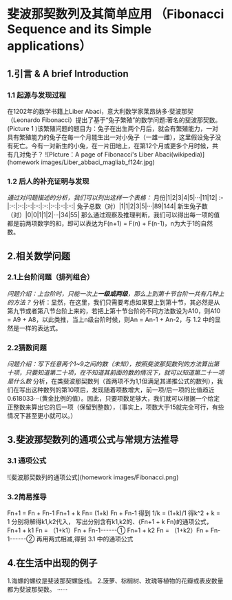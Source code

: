 # 斐波那契数列及其简单应用  （Fibonacci Sequence and its Simple applications）
## 1.引言 & A brief Introduction
### 1.1 起源与发现过程
在1202年的数学书籍上Liber Abaci，意大利数学家莱昂纳多·斐波那契（Leonardo Fibonacci）提出了基于“兔子繁殖”的数学问题:著名的斐波那契数。(Picture 1 )该繁殖问题的题目为：兔子在出生两个月后，就会有繁殖能力，一对具有繁殖能力的兔子在每一个月能生出一对小兔子（一雄一雌），这里假设兔子没有死亡。今有一对新生的小兔，在一片田地上，在第12个月或更多个月时候，共有几对兔子？
![PIcture：A page of Fibonacci's Liber Abaci(wikipedia)](homework images/Liber_abbaci_magliab_f124r.jpg)
### 1.2 后人的补充证明与发现
*通过对问题描述的分析，我们可以列出这样一个表格：*
月份|1|2|3|4|5|···|11|12|
:-|:-:|:-:|:-:|:-:|:-:|:-:|:-:|:-:|
兔子总数（对）|1|1|2|3|5|···|89|144|
新生兔子数（对）|0|0|1|1|2|···|34|55|
那么通过观察及推理判断，我们可以得出每一项的值都是前两项数字的和，即可以表达为F(n+1) = F(n) + F(n-1)，n为大于1的自然数。
## 2.相关数学问题
### 2.1上台阶问题（排列组合）
_问题介绍：上台阶时，只能一次上**一级或两级**，那么上到第十节台阶一共有几种上的方法？_
分析：显然，在这里，我们只需要考虑如果要上到第十节，其必然是从第九节或者第八节台阶上来的，若把上第十节台阶的不同方法数设为A10，则A10 = A9 + 
A8，以此类推，当上n级台阶时候，则An = An-1 + An-2，与 1.2 中的显然是一样的表达式。
### 2.2猜数问题
_问题介绍：写下任意两个1~9之间的数（未知），按照斐波那契数列的方法算出第十项，只要知道第二十项，在不知道其前面的数的情况下，就可以知道第二十一项是什么数_
分析，在类斐波那契数列（首两项不为1,1但满足其递推公式的数列），我们在写出这种数列的第10项后，发现随着项数增大，前一项/后一项的比值趋近0.618033···（黄金比例的值）。因此，只要项数足够大，我们就可以根据一个给定正整数来算出它的后一项（保留到整数），（事实上，项数大于15就完全可行，有些情况下甚至更小就可以。）
## 3.斐波那契数列的通项公式与常规方法推导
### 3.1 通项公式
![斐波那契数列的通项公式](homework images/Fibonacci.png)
### 3.2简易推导
Fn+1 = Fn + Fn-1
Fn+1 + k Fn= (1+k) Fn + Fn-1
得到
1/k = (1+k)/1
得k^2 + k = 1
分别将解得k1,k2代入，
写出分别含有k1,k2的、{Fn+1 + k Fn}的通项公式，
Fn+1 + k1 Fn = （1+k1）Fn + Fn-1------①
Fn+1 + k2 Fn = （1+k2）Fn + Fn-1------②
再用两式相减,得到 3.1 中的通项公式

## 4.在生活中出现的例子
1.海螺的螺纹是斐波那契螺旋线。
2.菠萝、棕榈树、玫瑰等植物的花瓣或表皮数量都为斐波那契数。
······
